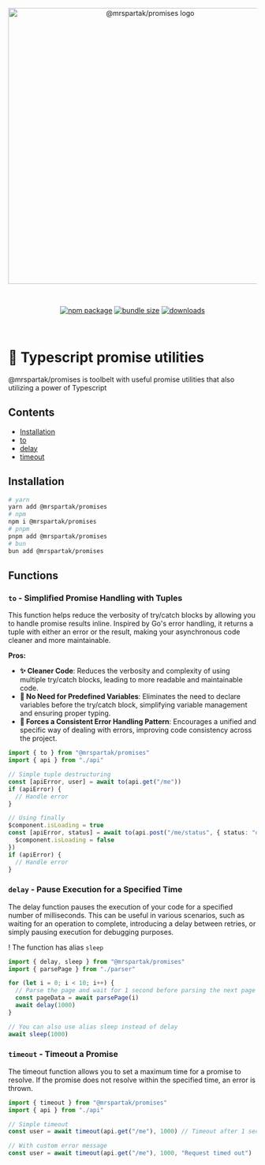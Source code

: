 <p align="center">
  <img width="560" src="https://raw.githubusercontent.com/mrspartak/promises/master/assets/logo.svg" alt="@mrspartak/promises logo">
</p>
<br/>
<p align="center">
  <a href="https://npmjs.com/package/@mrspartak/promises"><img src="https://img.shields.io/npm/v/@mrspartak/promises.svg" alt="npm package"></a>
  <a href="https://npmjs.com/package/@mrspartak/promises"><img src="https://img.shields.io/bundlephobia/min/%40mrspartak/promises.svg" alt="bundle size"></a>
  <a href="https://npmjs.com/package/@mrspartak/promises"><img src="https://img.shields.io/npm/dw/%40mrspartak%2Fpromises.svg" alt="downloads"></a>
</p>
<br/>

# 🔧 Typescript promise utilities
@mrspartak/promises is toolbelt with useful promise utilities that also utilizing a power of Typescript

## Contents
- [Installation](#Installation)
- [to](#to---Simplified-Promise-Handling-with-Tuples)
- [delay](#delay---Pause-Execution-for-a-Specified-Time)
- [timeout](#timeout---Timeout-a-Promise)

## Installation
```sh
# yarn
yarn add @mrspartak/promises
# npm
npm i @mrspartak/promises
# pnpm
pnpm add @mrspartak/promises
# bun
bun add @mrspartak/promises
```

## Functions

### `to` - Simplified Promise Handling with Tuples

This function helps reduce the verbosity of try/catch blocks by allowing you to handle promise results inline. Inspired by Go's error handling, it returns a tuple with either an error or the result, making your asynchronous code cleaner and more maintainable.

**Pros:**
- **✨ Cleaner Code**: Reduces the verbosity and complexity of using multiple try/catch blocks, leading to more readable and maintainable code.
- **📝 No Need for Predefined Variables**: Eliminates the need to declare variables before the try/catch block, simplifying variable management and ensuring proper typing.
- **📏 Forces a Consistent Error Handling Pattern**: Encourages a unified and specific way of dealing with errors, improving code consistency across the project.

```ts 
import { to } from "@mrspartak/promises"
import { api } from "./api"

// Simple tuple destructuring
const [apiError, user] = await to(api.get("/me"))
if (apiError) {
  // Handle error
}

// Using finally
$component.isLoading = true
const [apiError, status] = await to(api.post("/me/status", { status: "online" }), () => {
  $component.isLoading = false
})
if (apiError) {
  // Handle error
}
```

### `delay` - Pause Execution for a Specified Time

The delay function pauses the execution of your code for a specified number of milliseconds. This can be useful in various scenarios, such as waiting for an operation to complete, introducing a delay between retries, or simply pausing execution for debugging purposes.

! The function has alias `sleep`

```ts
import { delay, sleep } from "@mrspartak/promises"
import { parsePage } from "./parser"

for (let i = 0; i < 10; i++) {
  // Parse the page and wait for 1 second before parsing the next page
  const pageData = await parsePage(i)
  await delay(1000)
}

// You can also use alias sleep instead of delay
await sleep(1000)
```

### `timeout` - Timeout a Promise

The timeout function allows you to set a maximum time for a promise to resolve. If the promise does not resolve within the specified time, an error is thrown.

```ts
import { timeout } from "@mrspartak/promises"
import { api } from "./api"

// Simple timeout
const user = await timeout(api.get("/me"), 1000) // Timeout after 1 second

// With custom error message
const user = await timeout(api.get("/me"), 1000, "Request timed out")
```